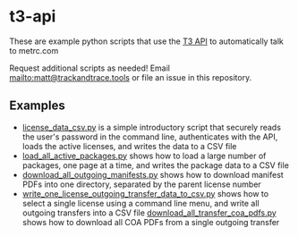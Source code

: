 # t3-api

These are example python scripts that use the [T3 API](https://api.trackandtrace.tools/v2/docs/) to automatically talk to metrc.com

Request additional scripts as needed! Email [mailto:matt@trackandtrace.tools](matt@trackandtrace.tools) or file an issue in this repository.

## Examples

- [license_data_csv.py](license_data_csv.py) is a simple introductory script that securely reads the user's password in the command line, authenticates with the API, loads the active licenses, and writes the data to a CSV file
- [load_all_active_packages.py](load_all_active_packages.py) shows how to load a large number of packages, one page at a time, and writes the package data to a CSV file
- [download_all_outgoing_manifests.py](download_all_outgoing_manifests.py) shows how to download manifest PDFs into one directory, separated by the parent license number
- [write_one_license_outgoing_transfer_data_to_csv.py](write_one_license_outgoing_transfer_data_to_csv.py) shows how to select a single license using a command line menu, and write all outgoing transfers into a CSV file
  [download_all_transfer_coa_pdfs.py](download_all_transfer_coa_pdfs.py) shows how to download all COA PDFs from a single outgoing transfer
